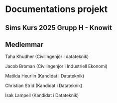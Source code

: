 # Documentations projekt
## Sims Kurs 2025 Grupp H - Knowit



## Medlemmar
Taha Khudher (Civilingenjör i datateknik)

Jacob Broman (Civilingenjör i Industriell Ekonomi)

Matilda Heurlin (Kandidat i Datateknik)

Christian Strid (Kandidat i Datateknik)

Isak Lampell (Kandidat i Datateknik)  

